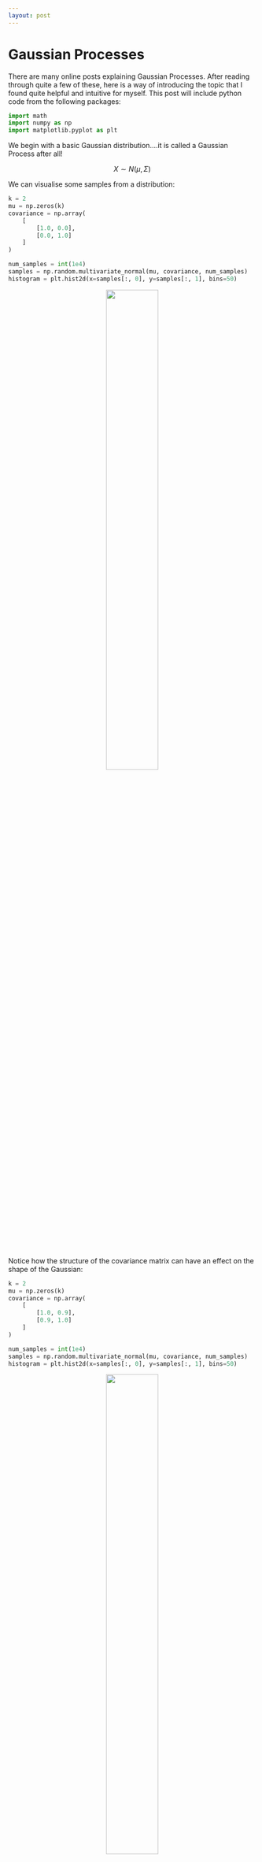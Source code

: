 ```yaml
---
layout: post
---
```


# Gaussian Processes

There are many online posts explaining Gaussian Processes. After reading through quite a few of these, here is a way of introducing the topic that I found quite helpful and intuitive for myself. This post will include python code from the following packages:

```python
import math
import numpy as np
import matplotlib.pyplot as plt
```

We begin with a basic Gaussian distribution....it is called a Gaussian Process after all! 

$$X \sim N(\mu, \Sigma)$$

We can visualise some samples from a distribution:

```python
k = 2
mu = np.zeros(k)
covariance = np.array(
    [
        [1.0, 0.0],
        [0.0, 1.0]
    ]
)

num_samples = int(1e4)
samples = np.random.multivariate_normal(mu, covariance, num_samples)
histogram = plt.hist2d(x=samples[:, 0], y=samples[:, 1], bins=50)
```

<figure class="image" align="center">
  <img src="gaussian-processes/regular_gaussian.png" width="50%">
</figure>

Notice how the structure of the covariance matrix can have an effect on the shape of the Gaussian:


```python
k = 2
mu = np.zeros(k)
covariance = np.array(
    [
        [1.0, 0.9],
        [0.9, 1.0]
    ]
)

num_samples = int(1e4)
samples = np.random.multivariate_normal(mu, covariance, num_samples)
histogram = plt.hist2d(x=samples[:, 0], y=samples[:, 1], bins=50)
```

<figure class="image" align="center">
  <img src="gaussian-processes/skewed_gaussian.png" width="50%">
</figure>

## Identity Covariance


For high dimensions, we can plot a single sample with the x-axis representing each dimension of the multi-variate Gaussian

~~~python
k = 100
mu = np.zeros(k)
covariance = np.eye(k)

sample = np.random.multivariate_normal(mu, covariance)
fig = plt.plot(sample.transpose())
~~~

<figure class="image" align="center">
  <img src="gaussian-processes/identity_covariance_sample.png" width="50%">
</figure>


We can also visualize the covariance matrix:

```python
fig, ax = plt.subplots()
im = ax.imshow(covariance)
```
<figure class="image" align="center">
  <img src="gaussian-processes/identity_covariance_heatmap.png" width="50%">
</figure>



## RBF Kernel


We can define kernel functions, which can be interpreted as a measure of distance between two points


$$\Sigma_{i, j} = \sigma^2 \exp(-\frac{|i-j|^2}{2l^2})$$

```python
def RBF(i, j, sigma, lengthscale):
    return (sigma**2)*np.exp((-(i-j)**2)/2*(lengthscale**2))
```

```python
sigma = 1
lengthscale = 0.1
x = np.arange(-100, 100)
fig = plt.plot(x, [RBF(0, i, sigma, lengthscale) for i in (x)])
```

<figure class="image" align="center">
  <img src="gaussian-processes/rbf_kernel.png" width="50%">
</figure>


### RBF Covariance


Using the kernel function to compute each element in the covariance matrix, we can generate a multi-variate Gaussian which can have desireable properties, such as smooth curves in this case.

```python
k = 40

sigma = 1
lengthscale = 0.1

mu = np.zeros(k)
covariance = np.zeros((k, k))

for i in range(covariance.shape[0]):
    for j in range(covariance.shape[1]):
        covariance[i, j] = RBF(i, j, sigma, lengthscale)
```

```python
samples = np.random.multivariate_normal(mu, covariance, 10)
fig = plt.plot(samples.transpose())
```

<figure class="image" align="center">
  <img src="gaussian-processes/rbf_kernel_samples.png" width="50%">
</figure>


Visualizing the covariance matrix, we can see that dimensions that are "closer" to each other have higher covariance, which is the cause of the smootheness of the curves above.

```python
fig, ax = plt.subplots()
im = ax.imshow(covariance)
```

<figure class="image" align="center">
  <img src="gaussian-processes/rbf_kernel_heatmap.png" width="50%">
</figure>


## Periodic Kernel


Simiarly, we can define a periodic kernel:


$$\Sigma_{i, j} = \sigma^2 \exp(-\frac{2\sin^2(\pi|i-j|/p)}{l^2})$$

```python
def period(i, j, sigma, lengthscale, periodicity):
    return (sigma**2)*np.exp(-(2*(np.sin((math.pi*np.abs(i-j))/periodicity)**2)/(lengthscale**2)))
```

```python
sigma = 1
lengthscale = 0.5
periodicity = 50
x = np.arange(-100, 100)
fig = plt.plot(x, [period(0, i, sigma, lengthscale, periodicity) for i in (x)])
```

<figure class="image" align="center">
  <img src="gaussian-processes/periodic_kernel.png" width="50%">
</figure>


### Periodic Covariance


This allows us to define a function space from which we can sample periodic curves

```python
k = 40

sigma = 0.2
lengthscale = 1
periodicity = 10

mu = np.zeros(k)
covariance = np.zeros((k, k))
for i in range(covariance.shape[0]):
    for j in range(covariance.shape[1]):
        covariance[i, j] = period(i, j, sigma, lengthscale, periodicity)
        
samples = np.random.multivariate_normal(mu, covariance, 2)
fig = plt.plot(samples.transpose())
```

<figure class="image" align="center">
  <img src="gaussian-processes/periodic_kernel_sample.png" width="50%">
</figure>


The structure of the covariance matrix also shows us how we are able to sample such curves. The periodicity is embedded into the covariance relationship

```python
fig, ax = plt.subplots()
im = ax.imshow(covariance)
```

<figure class="image" align="center">
  <img src="gaussian-processes/periodic_kernel_heatmap.png" width="50%">
</figure>


## Linear Kernel


Again, we can do the same for linear functions:


$$\Sigma_{i, j} = \sigma_b^2 + \sigma^2(i-c)(j-c)$$

```python
def linear(i, j, sigma, sigma_b, offset):
    return sigma_b**2+(sigma**2)*(i-offset)*(j-offset)
```

### Periodic Covariance

```python
k = 100

sigma = 2
sigma_b = 0.8
offset = 0

mu = np.zeros(k)
covariance = np.zeros((k, k))
for i in range(covariance.shape[0]):
    for j in range(covariance.shape[1]):
        covariance[i, j] = linear(i-int(k/2), j-int(k/2), sigma, sigma_b, offset)
        
num_samples = 10
samples = np.random.multivariate_normal(mu, covariance, 10)
fig = plt.plot(samples.transpose())
```

<figure class="image" align="center">
  <img src="gaussian-processes/linear_kernel_sample.png" width="50%">
</figure>


```python
fig, ax = plt.subplots()
im = ax.imshow(covariance)
```

<figure class="image" align="center">
  <img src="gaussian-processes/linear_kernel_heatmap.png" width="50%">
</figure>


## Combining Kernels


We can easily combine kernels or "function spaces" by linearly combining them when defining the covariance matrix. Here we use both the linear kernel and periodic kernel to define a function space of curves that are linear with periodic elements.

```python
k = 100
linear_sigma = 0.1
linear_sigma_b = 0.3
linear_offset = 0

period_sigma = 1
period_lengthscale = 0.5
period_periodicity = 20

mu = np.zeros(k)
covariance = np.zeros((k, k))
for i in range(covariance.shape[0]):
    for j in range(covariance.shape[1]):
        covariance[i, j] += linear(i-int(k/2), j-int(k/2), linear_sigma, linear_sigma_b, linear_offset)
        
for i in range(covariance.shape[0]):
    for j in range(covariance.shape[1]):
        covariance[i, j] += period(i, j, period_sigma, period_lengthscale, period_periodicity)
        
samples = np.random.multivariate_normal(mu, covariance, 3)
fig = plt.plot(samples.transpose())
```

<figure class="image" align="center">
  <img src="gaussian-processes/combined_kernel_sample.png" width="50%">
</figure>


Visualizing the covariance matrix, you can see that it looks as if the linear and periodic covariance matricies from before are overlayed ontop of each other.

```python
fig, ax = plt.subplots()
im = ax.imshow(covariance)
```

<figure class="image" align="center">
  <img src="gaussian-processes/combined_kernel_heatmap.png" width="50%">
</figure>

## Conditioning


Because up until now, we've essentially only been working with high dimensional Gaussian distributions, we can "train" them by conditining them on existing data. This collapses the distribution and can provide meaningful predictions for extrapolation and interpolation purposes. We can use the formula for conditioning multi-variate Gaussians:


$$X|Y \sim N(\mu_X+\Sigma_{XY}\Sigma_{YY}^{-1}(Y-\mu_Y), \Sigma_{XX}-\Sigma_{XY}\Sigma_{YY}^{-1}\Sigma_{YX})$$

```python
def condition(kernel_func, kernel_params, X, Y, X_test):
    sig_xx = np.zeros((X_test.shape[0], X_test.shape[0]))
    for i in range(X_test.shape[0]):
        for j in range(X_test.shape[0]):
            sig_xx[i, j] += kernel_func(X_test[i], X_test[j], **kernel_params)
            
    sig_xy = np.zeros((X_test.shape[0], Y.shape[0]))
    for i in range(X_test.shape[0]):
        for j in range(X.shape[0]):
            sig_xy[i, j] += kernel_func(X_test[i], X[j], **kernel_params)
            
    sig_yx = np.zeros((Y.shape[0], X_test.shape[0]))
    for i in range(X.shape[0]):
        for j in range(X_test.shape[0]):
            sig_yx[i, j] += kernel_func(X[i], X_test[j], **kernel_params)
            
    sig_yy = np.zeros((Y.shape[0], Y.shape[0]))
    for i in range(X.shape[0]):
        for j in range(X.shape[0]):
            sig_yy[i, j] += kernel_func(X[i], X[j], **kernel_params)

    mu = np.matmul(np.matmul(sig_xy, np.linalg.inv(sig_yy)), Y)
    covariance = sig_xx-np.matmul(np.matmul(sig_xy, np.linalg.inv(sig_yy)), sig_yx)
    return mu.reshape(-1), covariance
```

```python
kernel_func = RBF
kernel_params = {
    'sigma': 2,
    'lengthscale': 0.2,
}

X = np.array(
    [
        [0, 1, 5, 20, 21]
    ]
).transpose()
Y = np.array(
    [
        [0, 1, 0.5, 0, 1]
    ]
).transpose()

X_test = np.arange(50).reshape(-1, 1)

mu, covariance = condition(
    kernel_func, 
    kernel_params,
    X,
    Y, 
    X_test,
)
samples = np.random.multivariate_normal(mu, covariance, 5)
fig = plt.plot(np.repeat(X_test, 5, axis=1), samples.transpose())
fig = plt.scatter(X, Y)

```

<figure class="image" align="center">
  <img src="gaussian-processes/conditioned_gp_sample.png" width="50%">
</figure>


Providing a few data points to condition on, we can see that when sampling from the new posterior distribution, the curves will always pass through the given data points. This conditioning process essentially "trains" the model to take known data into account when making predictions. Hyperparameter tuning is also employed to further fine tune the model to accurately represent the behaviour of the signal and optimize the uncertainty surrounding unknown data points.
